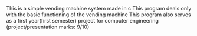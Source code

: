 This is a simple vending machine system made in c 
This program deals only with the basic functioning of the vending machine 
This program also serves as a first year(first semester) project for computer engineering (project/presentation marks: 9/10)

